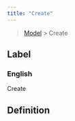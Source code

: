 ```yaml
---
title: "Create"
---
```


> [Model](./../) > Create

## Label

### English
Create


## Definition



    
